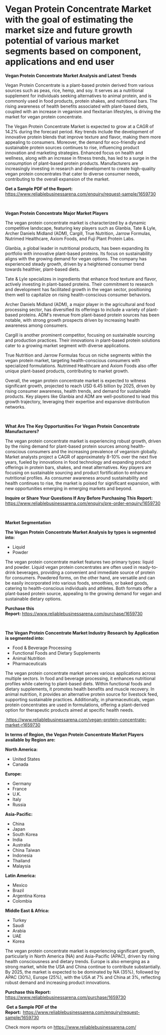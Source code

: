 <p><h1>Vegan Protein Concentrate Market with the goal of estimating the market size and future growth potential of various market segments based on component, applications and end user</h1></p><p><strong>Vegan Protein Concentrate Market Analysis and Latest Trends</strong></p>
<p><p>Vegan Protein Concentrate is a plant-based protein derived from various sources such as peas, rice, hemp, and soy. It serves as a nutritional supplement for individuals seeking alternatives to animal protein, and is commonly used in food products, protein shakes, and nutritional bars. The rising awareness of health benefits associated with plant-based diets, coupled with an increase in veganism and flexitarian lifestyles, is driving the market for vegan protein concentrate.</p><p>The Vegan Protein Concentrate Market is expected to grow at a CAGR of 14.2% during the forecast period. Key trends include the development of innovative protein blends that improve texture and flavor, making them more appealing to consumers. Moreover, the demand for eco-friendly and sustainable protein sources continues to rise, influencing product innovation and marketing strategies. Enhanced focus on health and wellness, along with an increase in fitness trends, has led to a surge in the consumption of plant-based protein products. Manufacturers are increasingly investing in research and development to create high-quality vegan protein concentrates that cater to diverse consumer needs, contributing to the overall expansion of the market.</p></p>
<p><strong>Get a Sample PDF of the Report:&nbsp;</strong> <a href="https://www.reliablebusinessarena.com/enquiry/request-sample/1659730?utm_campaign=3101&utm_medium=2&utm_source=Github&utm_content=ia&utm_term=23032025&utm_id=vegan-protein-concentrate">https://www.reliablebusinessarena.com/enquiry/request-sample/1659730</a></p>
<p>&nbsp;</p>
<p><strong>Vegan Protein Concentrate Major Market Players</strong></p>
<p><p>The vegan protein concentrate market is characterized by a dynamic competitive landscape, featuring key players such as Glanbia, Tate & Lyle, Archer Daniels Midland (ADM), Cargill, True Nutrition, Jarrow Formulas, Nutrimed Healthcare, Axiom Foods, and Fuji Plant Protein Labs. </p><p>Glanbia, a global leader in nutritional products, has been expanding its portfolio with innovative plant-based proteins. Its focus on sustainability aligns with the growing demand for vegan options. The company has experienced steady growth, driven by a heightened consumer trend towards healthier, plant-based diets.</p><p>Tate & Lyle specializes in ingredients that enhance food texture and flavor, actively investing in plant-based proteins. Their commitment to research and development has facilitated growth in the vegan sector, positioning them well to capitalize on rising health-conscious consumer behaviors.</p><p>Archer Daniels Midland (ADM), a major player in the agricultural and food processing sector, has diversified its offerings to include a variety of plant-based proteins. ADM's revenue from plant-based protein sources has been notable, with strong growth prospects driven by increasing health awareness among consumers.</p><p>Cargill is another prominent competitor, focusing on sustainable sourcing and production practices. Their innovations in plant-based protein solutions cater to a growing market segment with diverse applications.</p><p>True Nutrition and Jarrow Formulas focus on niche segments within the vegan protein market, targeting health-conscious consumers with specialized formulations. Nutrimed Healthcare and Axiom Foods also offer unique plant-based products, contributing to market growth.</p><p>Overall, the vegan protein concentrate market is expected to witness significant growth, projected to reach USD 6.45 billion by 2025, driven by rising consumer awareness, health trends, and demand for sustainable products. Key players like Glanbia and ADM are well-positioned to lead this growth trajectory, leveraging their expertise and expansive distribution networks.</p></p>
<p>&nbsp;</p>
<p><strong>What Are The Key Opportunities For Vegan Protein Concentrate Manufacturers?</strong></p>
<p><p>The vegan protein concentrate market is experiencing robust growth, driven by the rising demand for plant-based protein sources among health-conscious consumers and the increasing prevalence of veganism globally. Market analysts project a CAGR of approximately 8-10% over the next five years, fueled by innovations in food technology and expanding product offerings in protein bars, shakes, and meat alternatives. Key players are focusing on sustainable sourcing and product fortification to enhance nutritional profiles. As consumer awareness around sustainability and health continues to rise, the market is poised for significant expansion, with new opportunities emerging in emerging markets and beyond.</p></p>
<p><strong>Inquire or Share Your Questions If Any Before Purchasing This Report:</strong> <a href="https://www.reliablebusinessarena.com/enquiry/pre-order-enquiry/1659730?utm_campaign=3101&utm_medium=2&utm_source=Github&utm_content=ia&utm_term=23032025&utm_id=vegan-protein-concentrate">https://www.reliablebusinessarena.com/enquiry/pre-order-enquiry/1659730</a></p>
<p>&nbsp;</p>
<p><strong>Market Segmentation</strong></p>
<p><strong>The Vegan Protein Concentrate Market Analysis by types is segmented into:</strong></p>
<p><ul><li>Liquid</li><li>Powder</li></ul></p>
<p><p>The vegan protein concentrate market features two primary types: liquid and powder. Liquid vegan protein concentrates are often used in ready-to-drink beverages, providing a convenient and immediate source of protein for consumers. Powdered forms, on the other hand, are versatile and can be easily incorporated into various foods, smoothies, or baked goods, catering to health-conscious individuals and athletes. Both formats offer a plant-based protein source, appealing to the growing demand for vegan and sustainable dietary options.</p></p>
<p><strong>Purchase this Report:&nbsp;</strong><a href="https://www.reliablebusinessarena.com/purchase/1659730?utm_campaign=3101&utm_medium=2&utm_source=Github&utm_content=ia&utm_term=23032025&utm_id=vegan-protein-concentrate">https://www.reliablebusinessarena.com/purchase/1659730</a></p>
<p>&nbsp;</p>
<p><strong>The Vegan Protein Concentrate Market Industry Research by Application is segmented into:</strong></p>
<p><ul><li>Food & Beverage Processing</li><li>Functional Foods and Dietary Supplements</li><li>Animal Nutrition</li><li>Pharmaceuticals</li></ul></p>
<p><p>The vegan protein concentrate market serves various applications across multiple sectors. In food and beverage processing, it enhances nutritional profiles while catering to plant-based diets. Within functional foods and dietary supplements, it promotes health benefits and muscle recovery. In animal nutrition, it provides an alternative protein source for livestock feed, supporting sustainable practices. Additionally, in pharmaceuticals, vegan protein concentrates are used in formulations, offering a plant-derived option for therapeutic products aimed at specific health needs.</p></p>
<p><a href="https://www.reliablebusinessarena.com/vegan-protein-concentrate-market-r1659730?utm_campaign=3101&utm_medium=2&utm_source=Github&utm_content=ia&utm_term=23032025&utm_id=vegan-protein-concentrate">&nbsp;https://www.reliablebusinessarena.com/vegan-protein-concentrate-market-r1659730</a></p>
<p><strong>In terms of Region, the Vegan Protein Concentrate Market Players available by Region are:</strong></p>
<p>
    <p> <strong> North America: </strong>
        <ul>
            <li>United States</li>
            <li>Canada</li>
        </ul>
        </p> 
    <p> <strong> Europe: </strong>
        <ul>
            <li>Germany</li>
            <li>France</li>
            <li>U.K.</li>
            <li>Italy</li>
            <li>Russia</li>
        </ul>
        </p> 
    <p> <strong> Asia-Pacific: </strong>
        <ul>
            <li>China</li>
            <li>Japan</li>
            <li>South Korea</li>
            <li>India</li>
            <li>Australia</li>
            <li>China Taiwan</li>
            <li>Indonesia</li>
            <li>Thailand</li>
            <li>Malaysia</li>
        </ul>
        </p> 
    <p> <strong> Latin America: </strong>
        <ul>
            <li>Mexico</li>
            <li>Brazil</li>
            <li>Argentina Korea</li>
            <li>Colombia</li>
        </ul>
        </p> 
    <p> <strong> Middle East & Africa: </strong>
        <ul>
            <li>Turkey</li>
            <li>Saudi</li>
            <li>Arabia</li>
            <li>UAE</li>
            <li>Korea</li>
        </ul>
    </p>
    </p>
<p><p>The vegan protein concentrate market is experiencing significant growth, particularly in North America (NA) and Asia-Pacific (APAC), driven by rising health consciousness and dietary trends. Europe is also emerging as a strong market, while the USA and China continue to contribute substantially. By 2025, the market is expected to be dominated by NA (35%), followed by APAC (30%), Europe (25%), with the USA at 7% and China at 3%, reflecting robust demand and increasing product innovations.</p></p>
<p><strong>Purchase this Report: </strong><a href="https://www.reliablebusinessarena.com/purchase/1659730?utm_campaign=3101&utm_medium=2&utm_source=Github&utm_content=ia&utm_term=23032025&utm_id=vegan-protein-concentrate">https://www.reliablebusinessarena.com/purchase/1659730</a></p>
<p>&nbsp;<strong>Get a Sample PDF of the Report:&nbsp;&nbsp;</strong><a href="https://www.reliablebusinessarena.com/enquiry/request-sample/1659730?utm_campaign=3101&utm_medium=2&utm_source=Github&utm_content=ia&utm_term=23032025&utm_id=vegan-protein-concentrate">https://www.reliablebusinessarena.com/enquiry/request-sample/1659730</a></p>
<p><strong></strong></p>
<p>Check more reports on <a href="https://www.reliablebusinessarena.com/?utm_campaign=3101&utm_medium=2&utm_source=Github&utm_content=ia&utm_term=23032025&utm_id=vegan-protein-concentrate">https://www.reliablebusinessarena.com/</a></p>